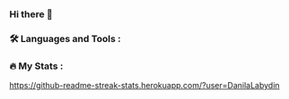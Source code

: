 ### Hi there 👋
### :hammer_and_wrench: Languages and Tools :

### :fire: My Stats :
https://github-readme-streak-stats.herokuapp.com/?user=DanilaLabydin
<!--
**DanilaLabydin/DanilaLabydin** is a ✨ _special_ ✨ repository because its `README.md` (this file) appears on your GitHub profile.

Here are some ideas to get you started:

- 🔭 I’m currently working on ...
- 🌱 I’m currently learning ...
- 👯 I’m looking to collaborate on ...
- 🤔 I’m looking for help with ...
- 💬 Ask me about ...
- 📫 How to reach me: ...
- 😄 Pronouns: ...
- ⚡ Fun fact: ...
-->
